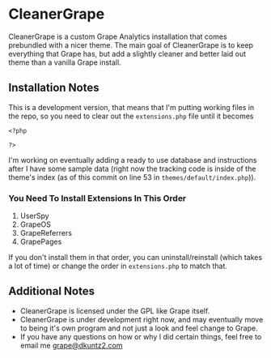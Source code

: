 # CleanerGrape

CleanerGrape is a custom Grape Analytics installation that comes prebundled with a nicer theme.
The main goal of CleanerGrape is to keep everything that Grape has, but add a slightly cleaner
and better laid out theme than a vanilla Grape install.

## Installation Notes

This is a development version, that means that I'm putting working files in the repo, so you need to clear out the `extensions.php` file until it becomes

    <?php
    
    ?>

I'm working on eventually adding a ready to use database and instructions after I have some
sample data (right now the tracking code is inside of the theme's index (as of this commit on line 53 in `themes/default/index.php`)).

### You Need To Install Extensions In This Order

1. UserSpy
2. GrapeOS
3. GrapeReferrers
4. GrapePages

If you don't install them in that order, you can uninstall/reinstall (which takes a lot of time) or change the order in `extensions.php` to match that.

## Additional Notes

* CleanerGrape is licensed under the GPL like Grape itself.
* CleanerGrape is under development right now, and may eventually move to being it's own program and not just a look and feel change to Grape.
* If you have any questions on how or why I did certain things, feel free to email me grape@dkuntz2.com